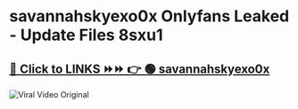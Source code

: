 
 # savannahskyexo0x Onlyfans Leaked - Update Files 8sxu1

## <h2><a href="https://clipsfans.com/savannahskyexo0x&ref=git">🔗 Click to LINKS ⏩⏩ 👉 🟢 savannahskyexo0x </a></h2>

<a href="https://clipsfans.com/savannahskyexo0x&ref=git" rel="nofollow" data-target="animated-image.originalLink"><img src="https://i.ibb.co.com/xMMVF88/686577567.gif" alt="Viral Video Original" style="max-width: 100%; display: inline-block;" data-target="animated-image.originalImage"></a>

